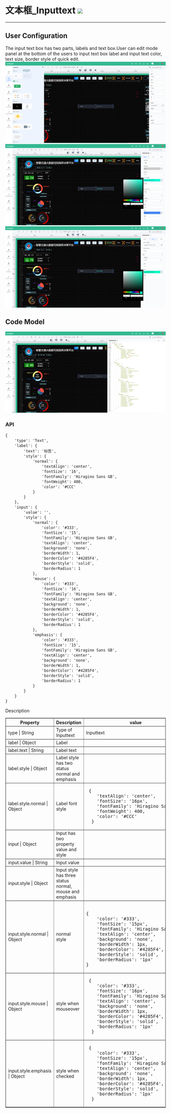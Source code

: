 # 文本框\_Inputtext ![](/assets/inputtext.png)

---


## User Configuration 

The input text box has two parts, labels and text box.User can edit mode panel at the bottom of the users to input text box label and input text color, text size, border style of quick edit.
![](/assets/controls/Inputtext01.png)
![](/assets/controls/Inputtext03.png)
![](/assets/controls/Inputtext04.png)




## Code Model

![](/assets/controls/Inputtext02.png)


### API

```
{
	'type': 'Text',
	'label': {
		'text': '标签',
		'style': {
			'normal': {
				'textAlign': 'center',
				'fontSize': '16',
				'fontFamily': 'Hiragino Sans GB',
				'fontWeight': 400,
				'color': '#CCC'
			}
		}
	},
	'input': {
		'value': '',
		'style': {
			'normal': {
				'color': '#333',
				'fontSize': '15',
				'fontFamily': 'Hiragino Sans GB',
				'textAlign': 'center',
				'background': 'none',
				'borderWidth': 1,
				'borderColor': '#4285F4',
				'borderStyle': 'solid',
				'borderRadius': 1
			},
			'mouse': {
				'color': '#333',
				'fontSize': '16',
				'fontFamily': 'Hiragino Sans GB',
				'textAlign': 'center',
				'background': 'none',
				'borderWidth': 1,
				'borderColor': '#4285F4',
				'borderStyle': 'solid',
				'borderRadius': 1
			},
			'emphasis': {
				'color': '#333',
				'fontSize': '15',
				'fontFamily': 'Hiragino Sans GB',
				'textAlign': 'center',
				'background': 'none',
				'borderWidth': 1,
				'borderColor': '#4285F4',
				'borderStyle': 'solid',
				'borderRadius': 1
			}
		}
	}
}
```

Description

<table border="1">
<tr>
	<th width="30%">Property</th>
   <th width="30%">Description</th>
   <th> value </th>
</tr>
<tr>
	<td>type | String</td>
	<td>Type of Inputtext</td>
	<td> Inputtext</td>
</tr>
<tr>
	<td>label | Object</td>
	<td>Label </td>
	<td></td>
</tr>
<tr>
	<td>label.text | String</td>
	<td> Label text </td>
	<td></td>
</tr>
<tr>
	<td>label.style | Object</td>
	<td>Label style has two status normal and emphasis </td>
	<td></td>
</tr>
<tr>
	<td>label.style.normal | Object</td>
	<td>Label font style</td>
	<td><pre> {
	'textAlign': 'center',
	'fontSize': '16px',
	'fontFamily': 'Hiragino Sans GB',
	'fontWeight': 400,
	'color': '#CCC'
  }</pre></td>
</tr>
<tr>
	<td>input | Object</td>
	<td>Input has two property value and style </td>
	<td></td>
</tr>
<tr>
	<td>input.value | String</td>
	<td>Input value</td>
	<td></td>
</tr>
<tr>
	<td>input.style | Object</td>
	<td>Input  style has three status normal, mouse and emphasis</td>
	<td></td>
</tr>
<tr>
	<td>input.style.normal | Object</td>
	<td> normal style </td>
	<td><pre> 
{
	'color': '#333',
	'fontSize': '15px',
	'fontFamily': 'Hiragino Sans GB',
	'textAlign': 'center',
	'background': 'none',
	'borderWidth': 1px,
	'borderColor': '#4285F4',
	'borderStyle': 'solid',
	'borderRadius': '1px'
}</pre></td>
</tr>
<tr>
	<td>input.style.mouse | Object</td>
	<td>style when mouseover </td>
	<td><pre> {
	'color': '#333',
	'fontSize': '16px',
	'fontFamily': 'Hiragino Sans GB',
	'textAlign': 'center',
	'background': 'none',
	'borderWidth': 1px,
	'borderColor': '#4285F4',
	'borderStyle': 'solid',
	'borderRadius': '1px'
  }</pre></td>
</tr>
<tr>
	<td>input.style.emphasis | Object</td>
	<td>style when checked</td>
	<td><pre> {
	'color': '#333',
	'fontSize': '15px',
	'fontFamily': 'Hiragino Sans GB',
	'textAlign': 'center',
	'background': 'none',
	'borderWidth': 1px,
	'borderColor': '#4285F4',
	'borderStyle': 'solid',
	'borderRadius': '1px'
  }</pre></td>
</tr>
</table>




